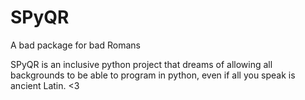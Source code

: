 # SPyQR
A bad package for bad Romans

SPyQR is an inclusive python project that dreams of allowing all backgrounds to be able to program in python, even
if all you speak is ancient Latin. <3

